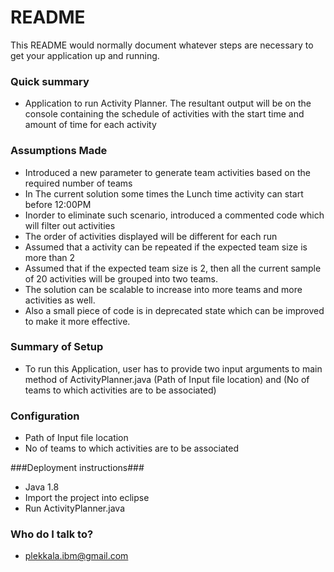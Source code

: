 # README #

This README would normally document whatever steps are necessary to get your application up and running.

### Quick summary ###
* Application to run Activity Planner. The resultant output will be on the console containing the schedule of activities with the start time and amount of time for each activity

### Assumptions Made ###
* Introduced a new parameter to generate team activities based on the required number of teams
* In The current solution some times the Lunch time activity can start before 12:00PM
* Inorder to eliminate such scenario, introduced a commented code which will filter out activities
* The order of activities displayed will be different for each run 
* Assumed that a activity can be repeated if the expected team size is more than 2
* Assumed that if the expected team size is 2, then all the current sample of 20 activities will be grouped into two teams.
* The solution can be scalable to increase into more teams and more activities as well.
* Also a small piece of code is in deprecated state which can be improved to make it more effective.

### Summary of Setup ###
* To run this Application, user has to provide two input arguments to main method of ActivityPlanner.java  (Path of Input file location) and (No of teams to which activities are to be associated)

### Configuration ###
* Path of Input file location
* No of teams to which activities are to be associated

###Deployment instructions###
* Java 1.8
* Import the project into eclipse
* Run ActivityPlanner.java

### Who do I talk to? ###

* plekkala.ibm@gmail.com